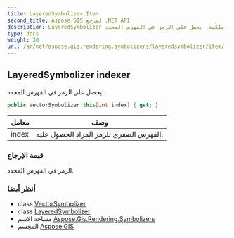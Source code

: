 ```yaml
---
title: LayeredSymbolizer.Item
second_title: Aspose.GIS لمرجع .NET API
description: LayeredSymbolizer ملكية. يحصل على الرمز في الفهرس المحدد.
type: docs
weight: 30
url: /ar/net/aspose.gis.rendering.symbolizers/layeredsymbolizer/item/
---
```

## LayeredSymbolizer indexer

يحصل على الرمز في الفهرس المحدد.

```csharp
public VectorSymbolizer this[int index] { get; }
```

| معامل | وصف |
| --- | --- |
| index | الفهرس الصفري للرمز المراد الحصول عليه. |

### قيمة الإرجاع

الرمز في الفهرس المحدد.

### أنظر أيضا

* class [VectorSymbolizer](../../vectorsymbolizer/)
* class [LayeredSymbolizer](../)
* مساحة الاسم [Aspose.Gis.Rendering.Symbolizers](../../layeredsymbolizer/)
* المجسم [Aspose.GIS](../../../)


